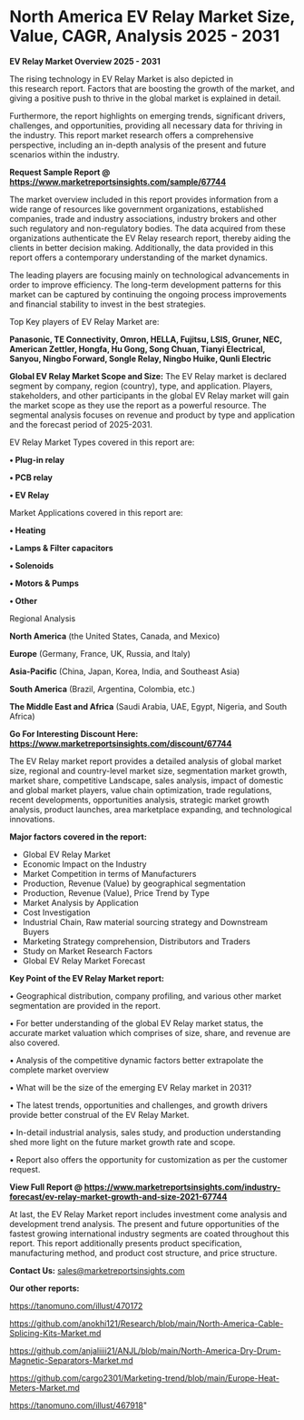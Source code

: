 # North America EV Relay Market Size, Value, CAGR, Analysis 2025 - 2031

<Strong> EV Relay Market Overview 2025 - 2031</strong>

The rising technology in EV Relay Market is also depicted in this research report. Factors that are boosting the growth of the market, and giving a positive push to thrive in the global market is explained in detail.

Furthermore, the report highlights on emerging trends, significant drivers, challenges, and opportunities, providing all necessary data for thriving in the industry. This report market research offers a comprehensive perspective, including an in-depth analysis of the present and future scenarios within the industry.

<strong>Request Sample Report @ <a href=https://www.marketreportsinsights.com/sample/67744>https://www.marketreportsinsights.com/sample/67744</a></strong>

The market overview included in this report provides information from a wide range of resources like government organizations, established companies, trade and industry associations, industry brokers and other such regulatory and non-regulatory bodies. The data acquired from these organizations authenticate the EV Relay research report, thereby aiding the clients in better decision making. Additionally, the data provided in this report offers a contemporary understanding of the market dynamics.

The leading players are focusing mainly on technological advancements in order to improve efficiency. The long-term development patterns for this market can be captured by continuing the ongoing process improvements and financial stability to invest in the best strategies.

Top Key players of EV Relay Market are:

<strong>Panasonic, TE Connectivity, Omron, HELLA, Fujitsu, LSIS, Gruner, NEC, American Zettler, Hongfa, Hu Gong, Song Chuan, Tianyi Electrical, Sanyou, Ningbo Forward, Songle Relay, Ningbo Huike, Qunli Electric</strong>

<strong><b>Global EV Relay Market Scope and Size:</b></strong>
The EV Relay market is declared segment by company, region (country), type, and application. Players, stakeholders, and other participants in the global EV Relay market will gain the market scope as they use the report as a powerful resource. The segmental analysis focuses on revenue and product by type and application and the forecast period of 2025-2031.

EV Relay Market Types covered in this report are:

<strong>• Plug-in relay

• PCB relay

• EV Relay</strong>

Market Applications covered in this report are:

<strong>• Heating

• Lamps & Filter capacitors

• Solenoids

• Motors & Pumps

• Other</strong> 

Regional Analysis

<strong>North America</strong> (the United States, Canada, and Mexico)

<strong>Europe</strong> (Germany, France, UK, Russia, and Italy)

<strong>Asia-Pacific</strong> (China, Japan, Korea, India, and Southeast Asia)

<strong>South America</strong> (Brazil, Argentina, Colombia, etc.)

<strong>The Middle East and Africa</strong> (Saudi Arabia, UAE, Egypt, Nigeria, and South Africa)

<strong>Go For Interesting Discount Here: <a href=https://www.marketreportsinsights.com/discount/67744>https://www.marketreportsinsights.com/discount/67744</a></strong>

The EV Relay market report provides a detailed analysis of global market size, regional and country-level market size, segmentation market growth, market share, competitive Landscape, sales analysis, impact of domestic and global market players, value chain optimization, trade regulations, recent developments, opportunities analysis, strategic market growth analysis, product launches, area marketplace expanding, and technological innovations.

<strong><b>Major factors covered in the report:</b></strong>
<ul>
  <li>Global EV Relay Market </li>
  <li>Economic Impact on the Industry</li>
  <li>Market Competition in terms of Manufacturers</li>
  <li>Production, Revenue (Value) by geographical segmentation</li>
  <li>Production, Revenue (Value), Price Trend by Type</li>
  <li>Market Analysis by Application</li>
  <li>Cost Investigation</li>
  <li>Industrial Chain, Raw material sourcing strategy and Downstream Buyers</li>
  <li>Marketing Strategy comprehension, Distributors and Traders</li>
  <li>Study on Market Research Factors</li>
  <li>Global EV Relay Market Forecast</li>
</ul>

<strong><b>Key Point of the EV Relay Market report:</b></strong>

• Geographical distribution, company profiling, and various other market segmentation are provided in the report.

• For better understanding of the global EV Relay market status, the accurate market valuation which comprises of size, share, and revenue are also covered.

• Analysis of the competitive dynamic factors better extrapolate the complete market overview

• What will be the size of the emerging EV Relay market in 2031?

• The latest trends, opportunities and challenges, and growth drivers provide better construal of the EV Relay Market.

• In-detail industrial analysis, sales study, and production understanding shed more light on the future market growth rate and scope.

• Report also offers the opportunity for customization as per the customer request.

<strong><b>View Full Report @ <a href=https://www.marketreportsinsights.com/industry-forecast/ev-relay-market-growth-and-size-2021-67744>https://www.marketreportsinsights.com/industry-forecast/ev-relay-market-growth-and-size-2021-67744</a></b></strong>


At last, the EV Relay Market report includes investment come analysis and development trend analysis. The present and future opportunities of the fastest growing international industry segments are coated throughout this report. This report additionally presents product specification, manufacturing method, and product cost structure, and price structure.

<strong>Contact Us:</strong>
sales@marketreportsinsights.com

<strong>Our other reports:</strong>

<a href=https://tanomuno.com/illust/470172>https://tanomuno.com/illust/470172</a>

<a href=https://github.com/anokhi121/Research/blob/main/North-America-Cable-Splicing-Kits-Market.md>https://github.com/anokhi121/Research/blob/main/North-America-Cable-Splicing-Kits-Market.md</a>

<a href=https://github.com/anjaliiii21/ANJL/blob/main/North-America-Dry-Drum-Magnetic-Separators-Market.md>https://github.com/anjaliiii21/ANJL/blob/main/North-America-Dry-Drum-Magnetic-Separators-Market.md</a>

<a href=https://github.com/cargo2301/Marketing-trend/blob/main/Europe-Heat-Meters-Market.md>https://github.com/cargo2301/Marketing-trend/blob/main/Europe-Heat-Meters-Market.md</a>

<a href=https://tanomuno.com/illust/467918>https://tanomuno.com/illust/467918</a>"
